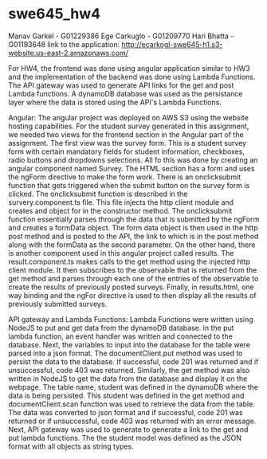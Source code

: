# swe645_hw4
Manav Garkel - G01229386
Ege Carkuglo - G01209770
Hari Bhatta - G01193648
link to the application:
http://ecarkogl-swe645-h1.s3-website.us-east-2.amazonaws.com/

For HW4, the frontend was done using angular application similar to HW3 and the implementation of the backend was done using Lambda Functions. The API gateway was used to generate API links for the get and post Lambda functions. A dynamoDB database was used as the persistance layer where the data is stored using the API's Lambda Functions.

Angular: The angular project was deployed on AWS S3 using the website hosting capabilities. For the student survey generated in this assignment, we needed two views for the frontend section in the Angular part of the assignment. The first view was the survey form. This is a student survey form with certain mandatory fields for student information, checkboxes, radio buttons and dropdowns selections. All fo this was done by creating an angular component named Survey. The HTML section has a form and uses the ngForm directive to make the form work. There is an onclicksubmit function that gets triggered when the submit button on the survey form is clicked. The onclicksubmit function is described in the survery.component.ts file. This file injects the http client module and creates and object for in the constructor method. The onclicksubmit function essentially parses through the data that is submitted by the ngForm and creates a formData object. The form data object is then used in the http post method and is posted to the API, the link to which is in the post method along with the formData as the second parameter. On the other hand, there is another component used in this angular project called results. The result.component.ts makes calls to the get method using the injected http client module. It then subscribes to the observable that is returned from the get method and parses through each one of the entries of the observable to create the results of previously posted surveys. Finally, in results.html, one way binding and the ngFor directive is used to then display all the results of previously submitted surveys.

API gateway and Lambda Functions: Lambda Functions were written using NodeJS to put and get data from the dynamoDB database. in the put lambda function, an event handler was written and connected to the database. Next, the variables to input into the database for the table were parsed into a json format. The documentClient.put method was used to persist the data to the database. If successful, code 201 was returned and if unsuccessful, code 403 was returned. Similarly, the get method was also written in NodeJS to get the data from the database and display it on the webpage. The table name, student was defined in the dynamoDB where the data is being persisted. This student was defined in the get method and documentClient.scan function was used to retrieve the data from the table. The data was converted to json format and if successful, code 201 was returned or if unsuccessful, code 403 was returned with an error message. Next, API gateway was used to generate to generate a link to the get and put lambda functions. The the student model was defined as the JSON format with all objects as string types.
